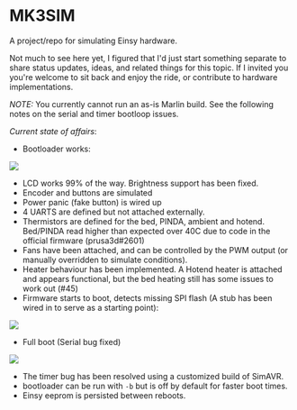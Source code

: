 # MK3SIM
A project/repo for simulating Einsy hardware. 

Not much to see here yet, I figured that I'd just start something separate to share status updates, ideas, and related things for this topic. If I invited you you're welcome to sit back and enjoy the ride, or contribute to hardware implementations.

*NOTE:*
You currently cannot run an as-is Marlin build. See the following notes on the serial and timer bootloop issues.

*Current state of affairs*:
- Bootloader works:

![](images/bootloader.png)

- LCD works 99% of the way. Brightness support has been fixed.
- Encoder and buttons are simulated
- Power panic (fake button) is wired up
- 4 UARTS are defined but not attached externally.
- Thermistors are defined for the bed, PINDA, ambient and hotend. Bed/PINDA read higher than expected over 40C due to code in the official firmware (prusa3d#2601)
- Fans have been attached, and can be controlled by the PWM output (or manually overridden to simulate conditions). 
- Heater behaviour has been implemented. A Hotend heater is attached and appears functional, but the bed heating still has some issues to work out (#45)
- Firmware starts to boot, detects missing SPI flash (A stub has been wired in to serve as a starting point):

![](images/W25X20CL.png)

- Full boot (Serial bug fixed)

![](https://user-images.githubusercontent.com/53943260/78808917-1f91f000-7994-11ea-87ae-fd7fa096972b.png)

- The timer bug has been resolved using a customized build of SimAVR.
- bootloader can be run with `-b` but is off by default for faster boot times.
- Einsy eeprom is persisted between reboots.

